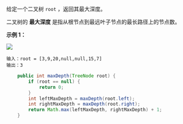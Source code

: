 给定一个二叉树 `root` ，返回其最大深度。

二叉树的 **最大深度** 是指从根节点到最远叶子节点的最长路径上的节点数。

**示例 1：**

![](https://assets.leetcode.com/uploads/2020/11/26/tmp-tree.jpg)

```
输入：root = [3,9,20,null,null,15,7]
输出：3
```

```java
    public int maxDepth(TreeNode root) {
        if (root == null) {
            return 0;
        }
        int leftMaxDepth = maxDepth(root.left);
        int rightMaxDepth = maxDepth(root.right);
        return Math.max(leftMaxDepth, rightMaxDepth) + 1;
    }

```
